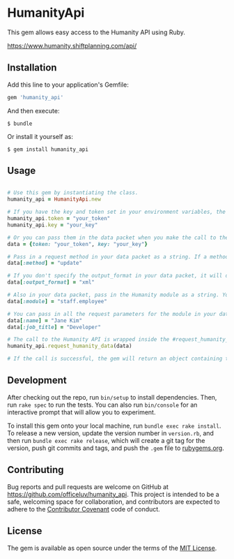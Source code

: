 # HumanityApi

This gem allows easy access to the Humanity API using Ruby.

https://www.humanity.shiftplanning.com/api/

## Installation

Add this line to your application's Gemfile:

```ruby
gem 'humanity_api'
```

And then execute:

    $ bundle

Or install it yourself as:

    $ gem install humanity_api

## Usage

```ruby

# Use this gem by instantiating the class.
humanity_api = HumanityApi.new

# If you have the key and token set in your environment variables, the gem will find and use them. You can also access the key and token using getters and setters:
humanity_api.token = "your_token"
humanity_api.key = "your_key"

# Or you can pass them in the data packet when you make the call to the API:
data = {token: "your_token", key: "your_key"}

# Pass in a request method in your data packet as a string. If a method is not passed in, it will default to a get request.
data[:method] = "update"

# If you don't specify the output_format in your data packet, it will default to "json".
data[:output_format] = "xml"

# Also in your data packet, pass in the Humanity module as a string. You can see the full list of modules at https://www.humanity.shiftplanning.com/api/.
data[:module] = "staff.employee"

# You can pass in all the request parameters for the module in your data packet as well.
data[:name] = "Jane Kim"
data[:job_title] = "Developer"

# The call to the Humanity API is wrapped inside the #request_humanity_data method. Call this method with the data packet containing your request parameters.
humanity_api.request_humanity_data(data)

# If the call is successful, the gem will return an object containing the data from the Humanity API. Otherwise, it will return an error from Humanity or from the gem itself.

```

## Development

After checking out the repo, run `bin/setup` to install dependencies. Then, run `rake spec` to run the tests. You can also run `bin/console` for an interactive prompt that will allow you to experiment.

To install this gem onto your local machine, run `bundle exec rake install`. To release a new version, update the version number in `version.rb`, and then run `bundle exec rake release`, which will create a git tag for the version, push git commits and tags, and push the `.gem` file to [rubygems.org](https://rubygems.org).

## Contributing

Bug reports and pull requests are welcome on GitHub at https://github.com/officeluv/humanity_api. This project is intended to be a safe, welcoming space for collaboration, and contributors are expected to adhere to the [Contributor Covenant](http://contributor-covenant.org) code of conduct.


## License

The gem is available as open source under the terms of the [MIT License](http://opensource.org/licenses/MIT).

